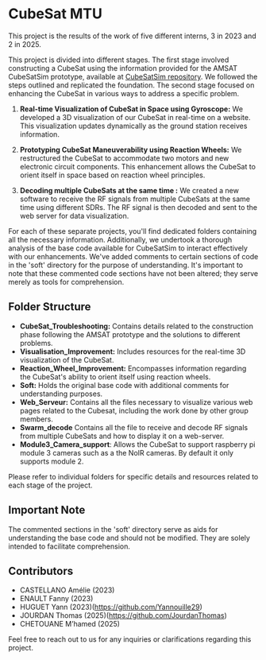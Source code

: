 # CubeSat MTU
This project is the results of the work of five different interns, 3 in 2023 and 2 in 2025.

This project is divided into different stages. 
The first stage involved constructing a CubeSat using the information provided for the AMSAT CubeSatSim prototype, available at [CubeSatSim repository](https://github.com/alanbjohnston/CubeSatSim.git). We followed the steps outlined and replicated the foundation.
The second stage focused on enhancing the CubeSat in various ways to address a specific problem. 

1. **Real-time Visualization of CubeSat in Space using Gyroscope:**
   We developed a 3D visualization of our CubeSat in real-time on a website. This visualization updates dynamically as the ground station receives information.

2. **Prototyping CubeSat Maneuverability using Reaction Wheels:**
   We restructured the CubeSat to accommodate two motors and new electronic circuit components. This enhancement allows the CubeSat to orient itself in space based on reaction wheel principles.

3. **Decoding multiple CubeSats at the same time :**
   We created a new software to receive the RF signals from multiple CubeSats at the same time using different SDRs. The RF signal is then decoded and sent to the web server for data visualization.
   

For each of these separate projects, you'll find dedicated folders containing all the necessary information. Additionally, we undertook a thorough analysis of the base code available for CubeSatSim to interact effectively with our enhancements. We've added comments to certain sections of code in the 'soft' directory for the purpose of understanding. It's important to note that these commented code sections have not been altered; they serve merely as tools for comprehension.

## Folder Structure

- **CubeSat_Troubleshooting:** Contains details related to the construction phase following the AMSAT prototype and the solutions to different problems.
- **Visualisation_Improvement:** Includes resources for the real-time 3D visualization of the CubeSat.
- **Reaction_Wheel_Improvement:** Encompasses information regarding the CubeSat's ability to orient itself using reaction wheels.
- **Soft:** Holds the original base code with additional comments for understanding purposes.
- **Web_Serveur:** Contains all the files necessary to visualize various web pages related to the Cubesat, including the work done by other group members.
- **Swarm_decode**  Contains all the file to receive and decode RF signals from multiple CubeSats and how to display it on a web-server.
- **Module3_Camera_support**: Allows the CubeSat to support raspberry pi module 3 cameras such as a the NoIR cameras. By default it only supports module 2.


Please refer to individual folders for specific details and resources related to each stage of the project.

## Important Note

The commented sections in the 'soft' directory serve as aids for understanding the base code and should not be modified. They are solely intended to facilitate comprehension.

## Contributors
- CASTELLANO Amélie (2023)
- ENAULT Fanny (2023)
- HUGUET Yann (2023)(https://github.com/Yannouille29) 
- JOURDAN Thomas (2025)(https://github.com/JourdanThomas)
- CHETOUANE M’hamed (2025)

Feel free to reach out to us for any inquiries or clarifications regarding this project.
